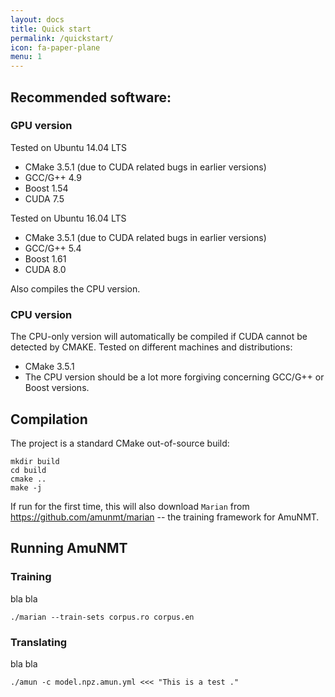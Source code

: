 ```yaml
---
layout: docs
title: Quick start
permalink: /quickstart/
icon: fa-paper-plane
menu: 1
---
```


## Recommended software:

### GPU version

Tested on Ubuntu 14.04 LTS
 * CMake 3.5.1 (due to CUDA related bugs in earlier versions)
 * GCC/G++ 4.9
 * Boost 1.54
 * CUDA 7.5

Tested on Ubuntu 16.04 LTS
 * CMake 3.5.1 (due to CUDA related bugs in earlier versions)
 * GCC/G++ 5.4
 * Boost 1.61
 * CUDA 8.0

Also compiles the CPU version.

### CPU version

The CPU-only version will automatically be compiled if CUDA cannot be detected by CMAKE. Tested on different machines and distributions:
 * CMake 3.5.1
 * The CPU version should be a lot more forgiving concerning GCC/G++ or Boost versions.

## Compilation

The project is a standard CMake out-of-source build:

    mkdir build
    cd build
    cmake ..
    make -j
    
If run for the first time, this will also download `Marian` from https://github.com/amunmt/marian -- the training
framework for AmuNMT.

## Running AmuNMT

### Training
bla bla

    ./marian --train-sets corpus.ro corpus.en

### Translating
bla bla

    ./amun -c model.npz.amun.yml <<< "This is a test ."

